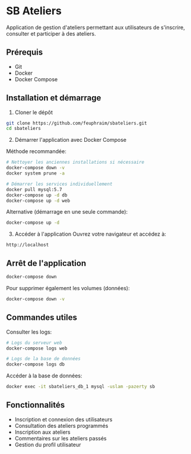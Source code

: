 # SB Ateliers

Application de gestion d'ateliers permettant aux utilisateurs de s'inscrire, consulter et participer à des ateliers.

## Prérequis

- Git
- Docker
- Docker Compose

## Installation et démarrage

1. Cloner le dépôt
```bash
git clone https://github.com/feuphraim/sbateliers.git
cd sbateliers
```

2. Démarrer l'application avec Docker Compose

Méthode recommandée:
```bash
# Nettoyer les anciennes installations si nécessaire
docker-compose down -v
docker system prune -a

# Démarrer les services individuellement
docker pull mysql:5.7
docker-compose up -d db
docker-compose up -d web
```

Alternative (démarrage en une seule commande):
```bash
docker-compose up -d
```

3. Accéder à l'application
Ouvrez votre navigateur et accédez à:
```
http://localhost
```

## Arrêt de l'application

```bash
docker-compose down
```

Pour supprimer également les volumes (données):
```bash
docker-compose down -v
```

## Commandes utiles

Consulter les logs:
```bash
# Logs du serveur web
docker-compose logs web

# Logs de la base de données
docker-compose logs db
```

Accéder à la base de données:
```bash
docker exec -it sbateliers_db_1 mysql -uslam -pazerty sb
```

## Fonctionnalités

- Inscription et connexion des utilisateurs
- Consultation des ateliers programmés
- Inscription aux ateliers
- Commentaires sur les ateliers passés
- Gestion du profil utilisateur
